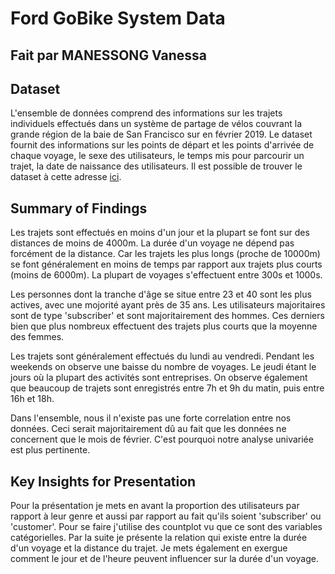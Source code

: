 # Ford GoBike System Data
## Fait par MANESSONG Vanessa


## Dataset

L'ensemble de données comprend des informations sur les trajets individuels effectués dans un système de partage de vélos couvrant la grande région de la baie de San Francisco sur en février 2019. Le dataset fournit des informations sur les points de départ et les points d'arrivée de chaque voyage, le sexe des utilisateurs, le temps mis pour parcourir un trajet, la date de naissance des utilisateurs. Il est possible de trouver le dataset à cette adresse [ici](https://www.kaggle.com/datasets/chirag02/ford-gobike-2019feb-tripdata).


## Summary of Findings

Les trajets sont effectués en moins d'un jour et la plupart se font sur des distances de moins de 4000m. La durée d'un voyage ne dépend pas forcément de la distance. Car les trajets les plus longs (proche de 10000m) se font généralement en moins de temps par rapport aux trajets plus courts (moins de 6000m). La plupart de voyages s'effectuent entre 300s et 1000s. 

Les personnes dont la tranche d'âge se situe entre 23 et 40 sont les plus actives, avec une mojorité ayant près de 35 ans. Les utilisateurs majoritaires sont de type 'subscriber' et sont majoritairement des hommes. Ces derniers bien que plus nombreux effectuent des trajets plus courts que la moyenne des femmes.

Les trajets sont généralement effectués du lundi au vendredi. Pendant les weekends on observe une baisse du nombre de voyages. Le jeudi étant le jours où la plupart des activités sont entreprises. On observe également que beaucoup de trajets sont enregistrés entre 7h et 9h du matin, puis entre 16h et 18h.

Dans l'ensemble, nous il n'existe pas une forte correlation entre nos données. Ceci serait majoritairement dû au fait que les données ne concernent que le mois de février. C'est pourquoi notre analyse univariée est plus pertinente.

## Key Insights for Presentation

Pour la présentation je mets en avant la proportion des utilisateurs par rapport à leur genre et aussi par rapport au fait qu'ils soient 'subscriber' ou 'customer'. Pour se faire j'utilise des countplot vu que ce sont des variables catégorielles. Par la suite je présente la relation qui existe entre la durée d'un voyage et la distance du trajet. Je mets également en exergue comment le jour et de l'heure peuvent influencer sur la durée d'un voyage. 
